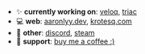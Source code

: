 - ✨ **currently working on**: [veloq](https://github.com/aaronlyy/veloq), [triac](https://github.com/aaronlyy/triac)
- 💻 **web**: [aaronlyy.dev](https://aaronlyy.dev), [krotesq.com](https://krotesq.com)
- 🥑 **other**: [discord](https://discord.gg/ZVuh34ttRN), [steam](https://steamcommunity.com/id/cozylevi)
- 🙏 **support**: [buy me a coffee :)](https://www.buymeacoffee.com/aaronlyy)
